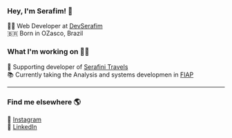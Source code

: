 ### Hey, I'm Serafim! 👋

:technologist: Web Developer at [DevSerafim](www.devserafim.com.br) <br>
🇧🇷 Born in OZasco, Brazil <br>

### What I'm working on 👨‍💻

:office: Supporting developer of [Serafini Travels](https://serafinitravels.com.br) <br>
📚 Currently taking the Analysis and systems developmen  in [FIAP](https://www.fiap.com.br/)

___
<!--
### My Stats

[![Anurag's GitHub stats](https://github-readme-stats.vercel.app/api?username=jhonatanserafim)](https://github.com/jhonatanserafim/github-readme-stats) <br>
[![Top Langs](https://github-readme-stats.vercel.app/api/top-langs/?username=jhonatanserafim)](https://github.com/jhonatanserafim/github-readme-stats)

-->

### Find me elsewhere 🌎

<!--🚀 (Site)[]<br> -->
📸 [Instagram](https://www.instagram.com/jhonatanserafim)<br>
💼 [LinkedIn](https://www.linkedin.com/in/jhonatan-serafim/)<br>

<!--
**JhonatanSerafim/JhonatanSerafim** is a ✨ _special_ ✨ repository because its `README.md` (this file) appears on your GitHub profile.

Here are some ideas to get you started:

- 🔭 I’m currently working on ...
- 🌱 I’m currently learning ...
- 👯 I’m looking to collaborate on ...
- 🤔 I’m looking for help with ...
- 💬 Ask me about ...
- 📫 How to reach me: ...
- 😄 Pronouns: ...
- ⚡ Fun fact: ...
-->
